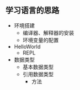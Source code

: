 ## 学习语言的思路
- 环境搭建
    - 编译器、解释器的安装
    - 环境变量的配置
- HelloWorld
    - REPL
- 数据类型
    - 基本数据类型
    - 引用数据类型
        - 方法
    